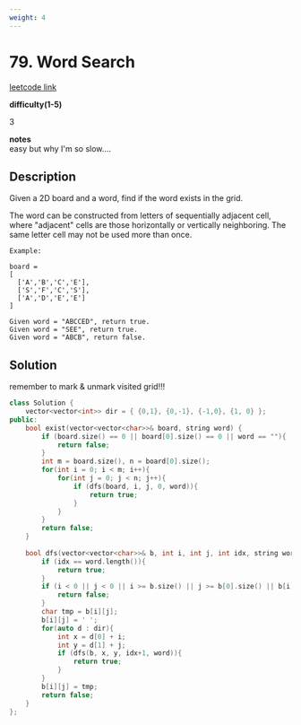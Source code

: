 ```yaml
---
weight: 4
---
```

# 79. Word Search
[leetcode link](https://leetcode.com/problems/word-search/)

**difficulty(1-5)** 

3

**notes**   
easy but why I'm so slow....

## Description
Given a 2D board and a word, find if the word exists in the grid.

The word can be constructed from letters of sequentially adjacent cell, where "adjacent" cells are those horizontally or vertically neighboring. The same letter cell may not be used more than once.
```
Example:

board =
[
  ['A','B','C','E'],
  ['S','F','C','S'],
  ['A','D','E','E']
]

Given word = "ABCCED", return true.
Given word = "SEE", return true.
Given word = "ABCB", return false.
```

## Solution
remember to mark & unmark visited grid!!!

```c++
class Solution {
    vector<vector<int>> dir = { {0,1}, {0,-1}, {-1,0}, {1, 0} };
public:
    bool exist(vector<vector<char>>& board, string word) {
        if (board.size() == 0 || board[0].size() == 0 || word == ""){
            return false;
        }
        int m = board.size(), n = board[0].size();
        for(int i = 0; i < m; i++){
            for(int j = 0; j < n; j++){
                if (dfs(board, i, j, 0, word)){
                    return true;
                }
            }
        }
        return false;       
    }
    
    bool dfs(vector<vector<char>>& b, int i, int j, int idx, string word){
        if (idx == word.length()){
            return true;
        }
        if (i < 0 || j < 0 || i >= b.size() || j >= b[0].size() || b[i][j] != word[idx]){
            return false;
        }
        char tmp = b[i][j];
        b[i][j] = ' ';
        for(auto d : dir){
            int x = d[0] + i;
            int y = d[1] + j;
            if (dfs(b, x, y, idx+1, word)){
                return true;
            }
        }
        b[i][j] = tmp;
        return false;
    }
};
```
